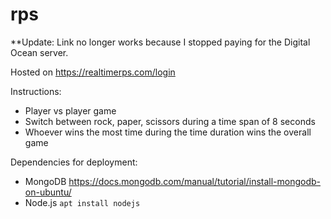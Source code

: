 # rps
**Update: Link no longer works because I stopped paying for the Digital Ocean server.

Hosted on https://realtimerps.com/login

Instructions:
- Player vs player game
- Switch between rock, paper, scissors during a time span of 8 seconds
- Whoever wins the most time during the time duration wins the overall game

Dependencies for deployment:
- MongoDB https://docs.mongodb.com/manual/tutorial/install-mongodb-on-ubuntu/
- Node.js ```apt install nodejs```
